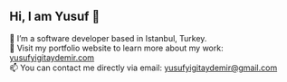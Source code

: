 ## Hi, I am Yusuf 👋

🌱 I’m a software developer based in Istanbul, Turkey. <br/>
💬 Visit my portfolio website to learn more about my work: [yusufyigitaydemir.com](https://www.yusufyigitaydemir.com/) <br/>
📫 You can contact me directly via email: yusufyigitaydemir@gmail.com <br/>

<!--
**yigitaydemir/yigitaydemir** is a ✨ _special_ ✨ repository because its `README.md` (this file) appears on your GitHub profile.

Here are some ideas to get you started:

- 🔭 I’m currently working on ...
- 🌱 I’m currently learning ...
- 👯 I’m looking to collaborate on ...
- 🤔 I’m looking for help with ...
- 💬 Ask me about ...
- 📫 How to reach me: ...
- 😄 Pronouns: ...
- ⚡ Fun fact: ...
-->
